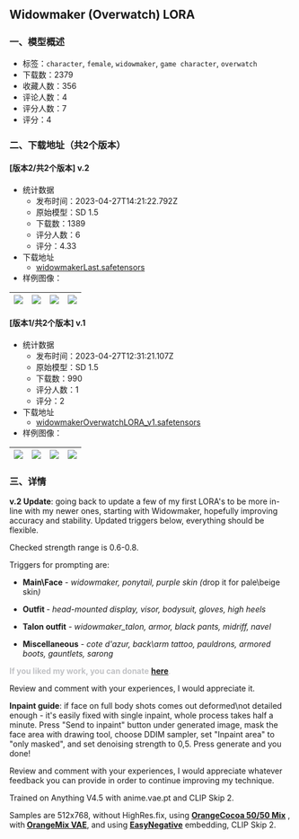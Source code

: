 ## Widowmaker (Overwatch) LORA
### 一、模型概述

- 标签：`character`, `female`, `widowmaker`, `game character`, `overwatch`
- 下载数：2379
- 收藏人数：356
- 评论人数：4
- 评分人数：7
- 评分：4

### 二、下载地址（共2个版本）

#### [版本2/共2个版本] v.2

- 统计数据
  - 发布时间：2023-04-27T14:21:22.792Z
  - 原始模型：SD 1.5
  - 下载数：1389
  - 评分人数：6
  - 评分：4.33
- 下载地址
  - [widowmakerLast.safetensors](https://civitai.com/api/download/models/56570)
- 样例图像：

| <img src="https://image.civitai.com/xG1nkqKTMzGDvpLrqFT7WA/eb7f4226-4be1-41ef-ced5-468b4ab68200/width=450/613483.jpeg" /> | <img src="https://image.civitai.com/xG1nkqKTMzGDvpLrqFT7WA/2612cc87-c706-4659-597a-486fc6104a00/width=450/613426.jpeg" /> | <img src="https://image.civitai.com/xG1nkqKTMzGDvpLrqFT7WA/8b5b2ef6-cf79-42da-8d22-e83a9993c900/width=450/613898.jpeg" /> | <img src="https://image.civitai.com/xG1nkqKTMzGDvpLrqFT7WA/d9ad3e1a-3af8-4465-f5fa-786f26fb3900/width=450/613054.jpeg" /> |
| ---- | ---- | ---- | ---- |

#### [版本1/共2个版本] v.1

- 统计数据
  - 发布时间：2023-04-27T12:31:21.107Z
  - 原始模型：SD 1.5
  - 下载数：990
  - 评分人数：1
  - 评分：2
- 下载地址
  - [widowmakerOverwatchLORA_v1.safetensors](https://civitai.com/api/download/models/14168)
- 样例图像：

| <img src="https://image.civitai.com/xG1nkqKTMzGDvpLrqFT7WA/ce8f3ff2-7005-4f45-cc81-7473b5353700/width=450/137891.jpeg" /> | <img src="https://image.civitai.com/xG1nkqKTMzGDvpLrqFT7WA/3e5f4071-89db-4a3c-beb2-8320e9972400/width=450/137897.jpeg" /> | <img src="https://image.civitai.com/xG1nkqKTMzGDvpLrqFT7WA/74fb8e8c-98c7-47a6-4a7d-111c3ee9b000/width=450/137896.jpeg" /> | <img src="https://image.civitai.com/xG1nkqKTMzGDvpLrqFT7WA/65c668d1-6fcd-4254-7263-8ffa6581c000/width=450/137895.jpeg" /> |
| ---- | ---- | ---- | ---- |


### 三、详情
<p><strong>v.2 Update</strong>: going back to update a few of my first LORA's to be more in-line with my newer ones, starting with Widowmaker, hopefully improving accuracy and stability. Updated triggers below, everything should be flexible.</p><p>Checked strength range is 0.6-0.8.</p><p>Triggers for prompting are:</p><ul><li><p><strong>Main\Face</strong> - <em>widowmaker, ponytail, purple skin (</em>drop it for pale\beige skin<em>)</em></p></li><li><p><strong>Outfit </strong>- <em>head-mounted display, visor, bodysuit, gloves, high heels</em></p></li><li><p><strong>Talon outfit</strong> - <em>widowmaker_talon, armor, black pants, midriff, navel</em></p></li><li><p><strong>Miscellaneous</strong> - <em>cote d'azur, back\arm tattoo, pauldrons, armored boots, gauntlets, sarong</em></p></li></ul><p><strong><span style="color:rgb(193, 194, 197)">If you liked my work, you can donate</span></strong><span style="color:rgb(193, 194, 197)"> </span><a target="_blank" rel="ugc" href="https://www.buymeacoffee.com/gertan"><strong>here</strong></a><span style="color:rgb(193, 194, 197)">.</span></p><p>Review and comment with your experiences, I would appreciate it.</p><p><strong>Inpaint guide</strong>: if face on full body shots comes out deformed\not detailed enough - it's easily fixed with single inpaint, whole process takes half a minute. Press "Send to inpaint" button under generated image, mask the face area with drawing tool, choose DDIM sampler, set "Inpaint area" to "only masked", and set denoising strength to 0,5. Press generate and you done!</p><p>Review and comment with your experiences, I would appreciate whatever feedback you can provide in order to continue improving my technique.</p><p>Trained on Anything V4.5 with anime.vae.pt and CLIP Skip 2.</p><p>Samples are 512x768, without HighRes.fix, using <a target="_blank" rel="ugc" href="https://civitai.com/models/4355/orangecocoa-5050-mix"><strong>OrangeCocoa 50/50 Mix</strong></a> , with<strong> </strong><a target="_blank" rel="ugc" href="https://huggingface.co/WarriorMama777/OrangeMixs/blob/main/VAEs/orangemix.vae.pt"><strong>OrangeMix VAE</strong></a>, and using <a target="_blank" rel="ugc" href="https://civitai.com/models/7808/easynegative"><strong>EasyNegative</strong></a> embedding, CLIP Skip 2.</p>